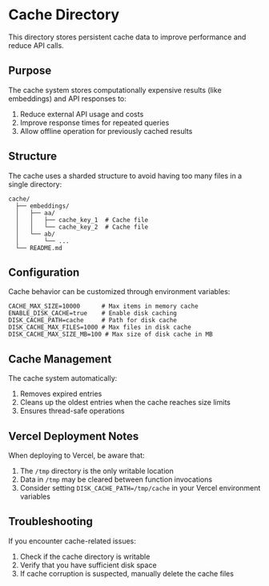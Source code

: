 # Cache Directory

This directory stores persistent cache data to improve performance and reduce API calls.

## Purpose

The cache system stores computationally expensive results (like embeddings) and API responses to:

1. Reduce external API usage and costs
2. Improve response times for repeated queries
3. Allow offline operation for previously cached results

## Structure

The cache uses a sharded structure to avoid having too many files in a single directory:

```
cache/
  ├── embeddings/
  │   ├── aa/
  │   │   ├── cache_key_1  # Cache file
  │   │   └── cache_key_2  # Cache file
  │   └── ab/
  │       └── ...
  └── README.md
```

## Configuration

Cache behavior can be customized through environment variables:

```
CACHE_MAX_SIZE=10000      # Max items in memory cache
ENABLE_DISK_CACHE=true    # Enable disk caching
DISK_CACHE_PATH=cache     # Path for disk cache
DISK_CACHE_MAX_FILES=1000 # Max files in disk cache
DISK_CACHE_MAX_SIZE_MB=100 # Max size of disk cache in MB
```

## Cache Management

The cache system automatically:

1. Removes expired entries
2. Cleans up the oldest entries when the cache reaches size limits
3. Ensures thread-safe operations

## Vercel Deployment Notes

When deploying to Vercel, be aware that:

1. The `/tmp` directory is the only writable location
2. Data in `/tmp` may be cleared between function invocations
3. Consider setting `DISK_CACHE_PATH=/tmp/cache` in your Vercel environment variables

## Troubleshooting

If you encounter cache-related issues:

1. Check if the cache directory is writable
2. Verify that you have sufficient disk space
3. If cache corruption is suspected, manually delete the cache files
